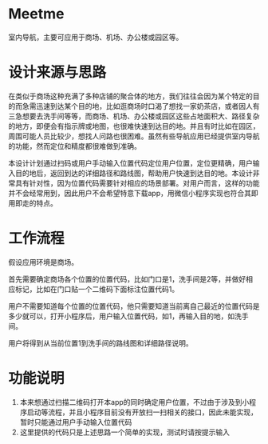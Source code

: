 # Meetme
室内导航，主要可应用于商场、机场、办公楼或园区等。
# 设计来源与思路
在类似于商场这种充满了多种店铺的聚合体的地方，我们往往会因为某个特定的目的而急需迅速到达某个目的地，比如逛商场时口渴了想找一家奶茶店，或者因人有三急想要去洗手间等等，而商场、机场、办公楼或园区这些占地面积大、路径复杂的地方，即便会有指示牌或地图，也很难快速到达目的地。并且有时比如在园区，周围可能人员比较少，想找人问路也很困难。虽然有些导航应用已经提供室内导航的功能，然而定位和精度都很难做到准确。

本设计计划通过扫码或用户手动输入位置代码定位用户位置，定位更精确，用户输入目的地后，返回到达的详细路径和路线图，帮助用户快速到达目的地。本设计非常具有针对性，因为位置代码需要针对相应的场景部署。对用户而言，这样的功能并不会经常用到，因此用户不会希望特意下载app，用微信小程序实现也符合其即用即走的特点。
# 工作流程
假设应用环境是商场。

首先需要确定商场各个位置的位置代码，比如门口是1，洗手间是2等，并做好相应标记，比如在门口贴一个二维码下面标注位置代码1。

用户不需要知道每个位置的位置代码，他只需要知道当前离自己最近的位置代码是多少就可以，打开小程序后，用户输入位置代码，如1，再输入目的地，如洗手间。

用户将得到从当前位置1到洗手间的路线图和详细路径说明。
# 功能说明
1. 本来想通过扫描二维码打开本app的同时确定用户位置，不过由于涉及到小程序启动等流程，并且小程序目前没有开放扫一扫相关的接口，因此未能实现，暂时只能通过用户手动输入位置代码
2. 这里提供的代码只是上述思路一个简单的实现，测试时请按提示输入